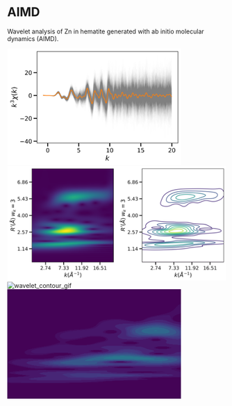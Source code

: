 # AIMD
Wavelet analysis of Zn in hematite generated with ab initio molecular dynamics (AIMD).

<img src="Figures/chi_of_k.png" alt="ensemble_averaged_wavelet_contour" width="400"/>
<img src="Figures/avg_wavelet_and_contour.png" alt="ensemble_averaged_wavelet_contour" width="600"/>
<img src="Figures/wavelet_contours.gif" alt="wavelet_contour_gif" width="600"/>
<img src="Figures/wavelets_long_k_cubed.gif" alt="wavelet_gif" width="400"/>
